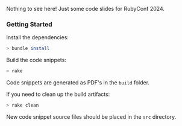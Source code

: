 Nothing to see here! Just some code slides for RubyConf 2024.

### Getting Started

Install the dependencies:

```bash
> bundle install
```

Build the code snippets:

```bash
> rake
```

Code snippets are generated as PDF's in the `build` folder.

If you need to clean up the build artifacts:

```bash
> rake clean
```

New code snippet source files should be placed in the `src` directory.
